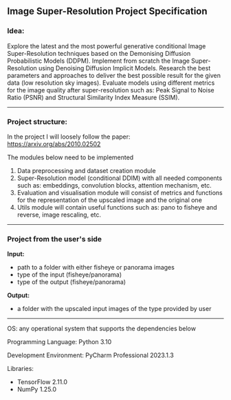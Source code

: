 ## Image Super-Resolution Project Specification
### Idea:

Explore the latest and the most powerful generative conditional Image Super-Resolution techniques based on the Demonising Diffusion Probabilistic Models (DDPM). Implement from scratch the Image Super-Resolution using Denoising Diffusion Implicit Models. Research the best parameters and approaches to deliver the best possible result for the given data (low resolution sky images). Evaluate models using different metrics for the image quality after super-resolution such as: Peak Signal to Noise Ratio (PSNR) and Structural Similarity Index Measure (SSIM).

----

### Project structure:

In the project I will loosely follow the paper: https://arxiv.org/abs/2010.02502

The modules below need to be implemented

1. Data preprocessing and dataset creation module
2. Super-Resolution model (conditional DDIM) with all needed components such as: embeddings, convolution blocks, attention mechanism, etc.
3. Evaluation and visualisation module will consist of metrics and functions for the representation of the upscaled image and the original one
4. Utils module will contain useful functions such as: pano to fisheye and reverse, image rescaling, etc.

----

### Project from the user's side

**Input:**
- path to a folder with either fisheye or panorama images
- type of the input (fisheye/panorama)
- type of the output (fisheye/panorama)

**Output:**
- a folder with the upscaled input images of the type provided by user

----

OS: any operational system that supports the dependencies below

Programming Language: Python 3.10

Development Environment: PyCharm Professional 2023.1.3

Libraries:
- TensorFlow 2.11.0
- NumPy 1.25.0
